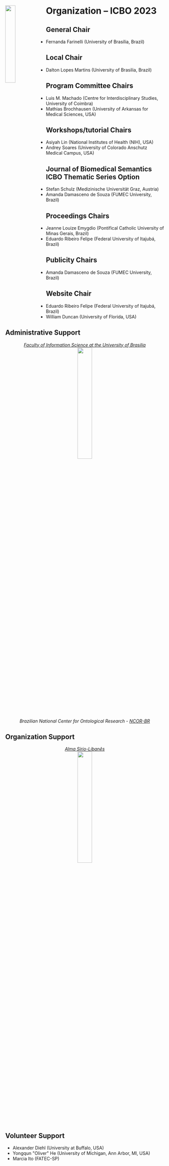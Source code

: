 <!-- # Organization – ICBO 2023 <img align="right" src="./images/icbo2023_logo.png" width="30%" /> -->
# <img align="left" src="../images/icbo2023_logo.jpg" width="25%" /> Organization – ICBO 2023

## General Chair
* Fernanda Farinelli (University of Brasília, Brazil)

## Local Chair
* Dalton Lopes Martins (University of Brasilia, Brazil)

## Program Committee Chairs
* Luis M. Machado (Centre for Interdisciplinary Studies, University of Coimbra) 
* Mathias Brochhausen (University of Arkansas for Medical Sciences, USA) 

## Workshops/tutorial Chairs
* Asiyah Lin (National Institutes of Health (NIH), USA)
* Andrey Soares (University of Colorado Anschutz Medical Campus, USA)

## Journal of Biomedical Semantics ICBO Thematic Series Option
* Stefan Schulz (Medizinische Universität Graz, Austria)
* Amanda Damasceno de Souza (FUMEC University, Brazil)

## Proceedings Chairs  
* Jeanne Louize Emygdio (Pontifical Catholic University of Minas Gerais, Brazil)
* Eduardo Ribeiro Felipe (Federal University of Itajubá, Brazil)

## Publicity Chairs 
* Amanda Damasceno de Souza (FUMEC University, Brazil)  

## Website Chair 
* Eduardo Ribeiro Felipe (Federal University of Itajubá, Brazil)
* William Duncan (University of Florida, USA)

<!-- ## Sponsor organizations
* TBD -->

## Administrative Support
<!-- * [*Faculty of Information Science at the University of Brasilia*](http://www.fci.unb.br/)<br> -->
<!-- ![UnB](./images/unb_fci_extenso_logo.png) -->
<p align="center">
  <a href="http://www.fci.unb.br/"><i>Faculty of Information Science at the University of Brasilia</i></a><br>
  <img src="../images/unb_fci_extenso_logo.png" width="30%" />
<br><i>Brazilian National Center for Ontological Research - <a href="ncor-brasil.org/">NCOR-BR</i></a><br>
</p>

## Organization Support
<p align="center">
  <a href="https://alma.hsl.org.br/"><i>Alma Sírio-Libanês</i></a><br>
  <img src="../images/alma04.png" width="30%" />
</p>

## Volunteer Support
* Alexander Diehl (University at Buffalo, USA)
* Yongqun "Oliver" He (University of Michigan, Ann Arbor, MI, USA)
* Marcia Ito (FATEC-SP) 

